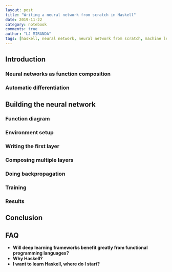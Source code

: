 ```yaml
---
layout: post
title: "Writing a neural network from scratch in Haskell"
date: 2019-11-22
category: notebook
comments: true
author: "LJ MIRANDA"
tags: [haskell, neural network, neural network from scratch, machine learning]
---
```


## Introduction

<!-- describe the challenge and what is functional programming -->
<!-- challenge: twin-spiral problem, base haskell only (?) -->

### Neural networks as function composition

### Automatic differentiation

## Building the neural network

### Function diagram

### Environment setup

### Writing the first layer

### Composing multiple layers

### Doing backpropagation 

### Training 

### Results

## Conclusion

## FAQ

* **Will deep learning frameworks benefit greatly from functional programming languages?**
* **Why Haskell?**
* **I want to learn Haskell, where do I start?**
